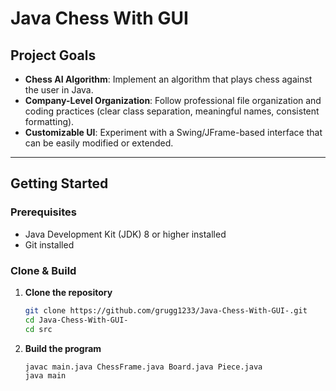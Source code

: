 # Java Chess With GUI

## Project Goals
- **Chess AI Algorithm**: Implement an algorithm that plays chess against the user in Java.  
- **Company-Level Organization**: Follow professional file organization and coding practices (clear class separation, meaningful names, consistent formatting).  
- **Customizable UI**: Experiment with a Swing/JFrame-based interface that can be easily modified or extended.

---

## Getting Started

### Prerequisites
- Java Development Kit (JDK) 8 or higher installed
- Git installed

### Clone & Build
1. **Clone the repository**  
   ```bash
   git clone https://github.com/grugg1233/Java-Chess-With-GUI-.git
   cd Java-Chess-With-GUI-
   cd src
2. **Build the program** 
    ```bash
    javac main.java ChessFrame.java Board.java Piece.java
    java main